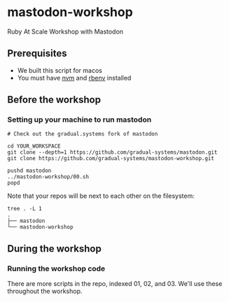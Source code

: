 # mastodon-workshop
Ruby At Scale Workshop with Mastodon

## Prerequisites

* We built this script for macos
* You must have [nvm](https://github.com/nvm-sh/nvm#install--update-script) and [rbenv](https://github.com/rbenv/rbenv#installation) installed

## Before the workshop

### Setting up your machine to run mastodon

```
# Check out the gradual.systems fork of mastodon

cd YOUR_WORKSPACE
git clone --depth=1 https://github.com/gradual-systems/mastodon.git
git clone https://github.com/gradual-systems/mastodon-workshop.git

pushd mastodon
../mastodon-workshop/00.sh
popd
```

Note that your repos will be next to each other on the filesystem:
```
tree . -L 1
.
├── mastodon
└── mastodon-workshop
```

## During the workshop

### Running the workshop code

There are more scripts in the repo, indexed 01, 02, and 03. We'll use these throughout the workshop.

